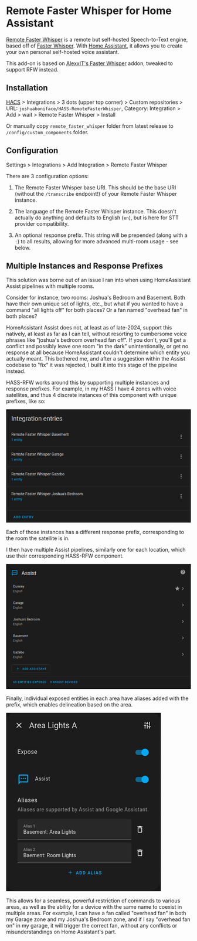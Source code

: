 # Remote Faster Whisper for Home Assistant

[Remote Faster Whisper](https://github.com/joshuaboniface/remote-faster-whisper) is a remote but self-hosted Speech-to-Text engine, based off of [Faster Whisper](https://github.com/guillaumekln/faster-whisper). With [Home Assistant](https://www.home-assistant.io/), it allows you to create your own personal self-hosted voice assistant.

This add-on is based on [AlexxIT's Faster Whisper](https://github.com/AlexxIT/FasterWhisper) addon, tweaked to support RFW instead.

## Installation

[HACS](https://hacs.xyz/) > Integrations > 3 dots (upper top corner) > Custom repositories > URL: `joshuaboniface/HASS-RemoteFasterWhisper`, Category: Integration > Add > wait > Remote Faster Whisper > Install

Or manually copy `remote_faster_whisper` folder from latest release to `/config/custom_components` folder.

## Configuration

Settings > Integrations > Add Integration > Remote Faster Whisper

There are 3 configuration options:

1. The Remote Faster Whisper base URI. This should be the base URI (without the `/transcribe` endpoint!) of your Remote Faster Whisper instance.

2. The language of the Remote Faster Whisper instance. This doesn't actually do anything and defaults to English (`en`), but is here for STT provider compatibility.

3. An optional response prefix. This string will be prepended (along with a `:`) to all results, allowing for more advanced multi-room usage - see below.

## Multiple Instances and Response Prefixes

This solution was borne out of an issue I ran into when using HomeAssistant Assist pipelines with multiple rooms.

Consider for instance, two rooms: Joshua's Bedroom and Basement. Both have their own unique set of lights, etc., but what if you wanted to have a command "all lights off" for both places? Or a fan named "overhead fan" in both places?

HomeAssistant Assist does not, at least as of late-2024, support this natively, at least as far as I can tell, without resorting to cumbersome voice phrases like "joshua's bedroom overhead fan off". If you don't, you'll get a conflict and possibly leave one room "in the dark" unintentionally, or get no response at all because HomeAssistant couldn't determine which entity you actually meant. This bothered me, and after a suggestion within the Assist codebase to "fix" it was rejected, I built it into this stage of the pipeline instead.

HASS-RFW works around this by supporting multiple instances and response prefixes. For example, in my HASS I have 4 zones with voice satellites, and thus 4 discrete instances of this component with unique prefixes, like so:

![Components](/images/components.png)

Each of those instances has a different response prefix, corresponding to the room the satellite is in.

I then have multiple Assist pipelines, similarly one for each location, which use their corresponding HASS-RFW component.

![Pipelines](/images/pipelines.png)

Finally, individual exposed entities in each area have aliases added with the prefix, which enables delineation based on the area.

![Entities](/images/entities.png)

This allows for a seamless, powerful restriction of commands to various areas, as well as the ability for a device with the same name to coexist in multiple areas. For example, I can have a fan called "overhead fan" in both my Garage zone and my Joshua's Bedroom zone, and if I say "overhead fan on" in my garage, it will trigger the correct fan, without any conflicts or misunderstandings on Home Assistant's part.

